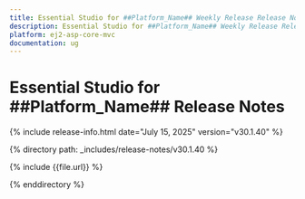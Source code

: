 ```yaml
---
title: Essential Studio for ##Platform_Name## Weekly Release Release Notes  
description: Essential Studio for ##Platform_Name## Weekly Release Release Notes  
platform: ej2-asp-core-mvc
documentation: ug
---
```


# Essential Studio for ##Platform_Name##  Release Notes  

{% include release-info.html date="July 15, 2025"  version="v30.1.40" %}

{% directory path: _includes/release-notes/v30.1.40 %}

{% include {{file.url}} %}

{% enddirectory %}